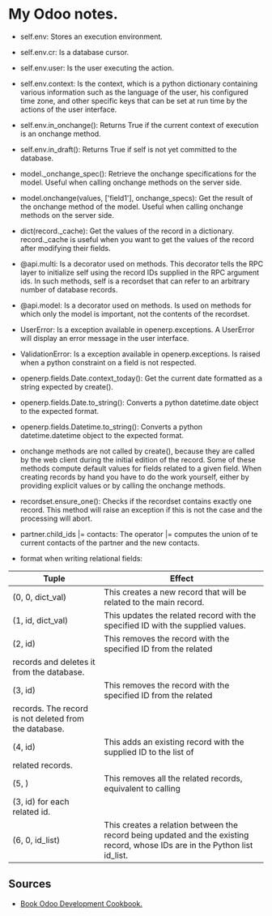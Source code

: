 # My Odoo notes.

* self.env: Stores an execution environment.

* self.env.cr: Is a database cursor.

* self.env.user: Is the user executing the action.

* self.env.context: Is the context, which is a python dictionary containing various information such as the language of the user, his configured time zone, and other specific keys that can be set at run time by the actions of the user interface.

* self.env.in_onchange(): Returns True if the current context of
execution is an onchange method.

* self.env.in_draft(): Returns True if self is not yet committed to
the database.

* model._onchange_spec(): Retrieve the onchange specifications for the model. Useful when calling onchange methods on the server side.

* model.onchange(values, ['field1'], onchange_specs): Get the result of the onchange method of the model. Useful when calling onchange methods on the server side.

* dict(record._cache): Get the values of the record in a dictionary. record._cache is useful when you want to get the values of the record after modifying their fields.

* @api.multi: Is a decorator used on methods. This decorator tells the RPC layer to initialize self using the record IDs supplied in the RPC argument ids. In such methods, self is a recordset that can refer to an arbitrary number of database records.

* @api.model: Is a decorator used on methods. Is used on methods for which only the model is important, not the contents of the recordset.

* UserError: Is a exception available in openerp.exceptions. A UserError will display an error message in the user interface.

* ValidationError: Is a exception available in openerp.exceptions. Is raised when a python constraint on a field is not respected.

* openerp.fields.Date.context_today(): Get the current date formatted as a string expected by create().

* openerp.fields.Date.to_string(): Converts a python datetime.date object to the expected format.

* openerp.fields.Datetime.to_string(): Converts a python datetime.datetime object to the expected format.

* onchange methods are not called by create(), because they are called by the web client during the initial edition of the record. Some of these methods compute default values for fields related to a given field. When creating records by hand you have to do the work yourself, either by providing explicit values or by calling the onchange methods.

* recordset.ensure_one(): Checks if the recordset contains exactly one record. This method will raise an exception if this is not the case and the processing will abort.

* partner.child_ids |= contacts: The operator |= computes the union of te current contacts of the partner and the new contacts.

* format when writing relational fields:

| Tuple | Effect |
| ------- | -------- |
| (0, 0, dict_val) | This creates a new record that will be related to the main record. |
| (1, id, dict_val) | This updates the related record with the specified ID with the supplied values. |
| (2, id) | This removes the record with the specified ID from the related
records and deletes it from the database. |
| (3, id) | This removes the record with the specified ID from the related
records. The record is not deleted from the database. |
| (4, id) | This adds an existing record with the supplied ID to the list of
related records. |
| (5, ) | This removes all the related records, equivalent to calling
(3, id) for each related id. |
| (6, 0, id_list) | This creates a relation between the record being updated and the existing record, whose IDs are in the Python list id_list. |


Sources
-------

- [Book Odoo Development Cookbook.](https://www.packtpub.com/big-data-and-business-intelligence/odoo-development-cookbook)

